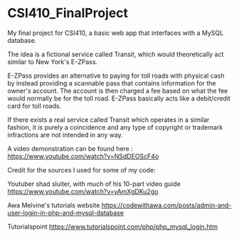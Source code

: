 # CSI410_FinalProject
My final project for CSI410, a basic web app that interfaces with a MySQL database.

The idea is a fictional service called Transit, which would theoretically act similar to New York's E-ZPass.

E-ZPass provides an alternative to paying for toll roads with physical cash by instead providing a scannable pass that contains
  information for the owner's account. The account is then charged a fee based on what the fee would normally be for the toll 
  road. E-ZPass basically acts like a debit/credit card for toll roads.

If there exists a real service called Transit which operates in a similar fashion, it is purely a coincidence and any type of 
  copyright or trademark infractions are not intended in any way.

A video demonstration can be found here : https://www.youtube.com/watch?v=NSdDEOScF4o






Credit for the sources I used for some of my code:

  Youtuber shad sluiter, with much of his 10-part video guide
  https://www.youtube.com/watch?v=yAmXgDKu2go
  
  Awa Melvine's tutorials website
  https://codewithawa.com/posts/admin-and-user-login-in-php-and-mysql-database
  
  Tutorialspoint
  https://www.tutorialspoint.com/php/php_mysql_login.htm

